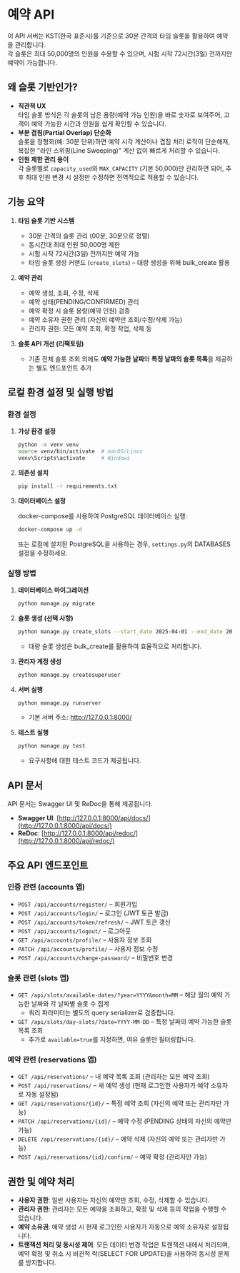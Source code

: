 # 예약 API

이 API 서버는 KST(한국 표준시)를 기준으로 30분 간격의 타임 슬롯을 활용하여 예약을 관리합니다.  
각 슬롯은 최대 50,000명의 인원을 수용할 수 있으며, 시험 시작 72시간(3일) 전까지만 예약이 가능합니다.

## 왜 슬롯 기반인가?

- **직관적 UX**  
  타임 슬롯 방식은 각 슬롯의 남은 용량(예약 가능 인원)을 바로 숫자로 보여주어, 고객이 예약 가능한 시간과 인원을 쉽게 확인할 수 있습니다.
- **부분 겹침(Partial Overlap) 단순화**  
  슬롯을 정형화(예: 30분 단위)하면 예약 시각 계산이나 겹침 처리 로직이 단순해져, 복잡한 "라인 스위핑(Line Sweeping)" 계산 없이 빠르게 처리할 수 있습니다.
- **인원 제한 관리 용이**  
  각 슬롯별로 `capacity_used`와 `MAX_CAPACITY` (기본 50,000)만 관리하면 되어, 추후 최대 인원 변경 시 설정만 수정하면 전역적으로 적용할 수 있습니다.

## 기능 요약

1. **타임 슬롯 기반 시스템**

   - 30분 간격의 슬롯 관리 (00분, 30분으로 정렬)
   - 동시간대 최대 인원 50,000명 제한
   - 시험 시작 72시간(3일) 전까지만 예약 가능
   - 타임 슬롯 생성 커맨드 (`create_slots`) – 대량 생성을 위해 bulk_create 활용

2. **예약 관리**

   - 예약 생성, 조회, 수정, 삭제
   - 예약 상태(PENDING/CONFIRMED) 관리
   - 예약 확정 시 슬롯 용량(예약 인원) 검증
   - 예약 소유자 권한 관리 (자신의 예약만 조회/수정/삭제 가능)
   - 관리자 권한: 모든 예약 조회, 확정 작업, 삭제 등

3. **슬롯 API 개선 (리팩토링)**
   - 기존 전체 슬롯 조회 외에도 **예약 가능한 날짜**와 **특정 날짜의 슬롯 목록**을 제공하는 별도 엔드포인트 추가

## 로컬 환경 설정 및 실행 방법

### 환경 설정

1. **가상 환경 설정**

   ```bash
   python -m venv venv
   source venv/bin/activate  # macOS/Linux
   venv\Scripts\activate     # Windows
   ```

2. **의존성 설치**

   ```bash
   pip install -r requirements.txt
   ```

3. **데이터베이스 설정**

   docker-compose를 사용하여 PostgreSQL 데이터베이스 실행:

   ```bash
   docker-compose up -d
   ```

   또는 로컬에 설치된 PostgreSQL을 사용하는 경우, `settings.py`의 DATABASES 설정을 수정하세요.

### 실행 방법

1. **데이터베이스 마이그레이션**

   ```bash
   python manage.py migrate
   ```

2. **슬롯 생성 (선택 사항)**

   ```bash
   python manage.py create_slots --start_date 2025-04-01 --end_date 2025-05-01
   ```

   - 대량 슬롯 생성은 bulk_create를 활용하여 효율적으로 처리합니다.

3. **관리자 계정 생성**

   ```bash
   python manage.py createsuperuser
   ```

4. **서버 실행**

   ```bash
   python manage.py runserver
   ```

   - 기본 서버 주소: http://127.0.0.1:8000/

5. **테스트 실행**

   ```bash
   python manage.py test
   ```

   - 요구사항에 대한 테스트 코드가 제공됩니다.

## API 문서

API 문서는 Swagger UI 및 ReDoc을 통해 제공됩니다.

- **Swagger UI**: [http://127.0.0.1:8000/api/docs/](http://127.0.0.1:8000/api/docs/)
- **ReDoc**: [http://127.0.0.1:8000/api/redoc/](http://127.0.0.1:8000/api/redoc/)

## 주요 API 엔드포인트

### 인증 관련 (accounts 앱)

- `POST /api/accounts/register/` – 회원가입
- `POST /api/accounts/login/` – 로그인 (JWT 토큰 발급)
- `POST /api/accounts/token/refresh/` – JWT 토큰 갱신
- `POST /api/accounts/logout/` – 로그아웃
- `GET /api/accounts/profile/` – 사용자 정보 조회
- `PATCH /api/accounts/profile/` – 사용자 정보 수정
- `POST /api/accounts/change-password/` – 비밀번호 변경

### 슬롯 관련 (slots 앱)

- `GET /api/slots/available-dates/?year=YYYY&month=MM` – 해당 월의 예약 가능한 날짜와 각 날짜별 슬롯 수 집계
  - 쿼리 파라미터는 별도의 query serializer로 검증합니다.
- `GET /api/slots/day-slots/?date=YYYY-MM-DD` – 특정 날짜의 예약 가능한 슬롯 목록 조회
  - 추가로 `available=true`를 지정하면, 여유 슬롯만 필터링합니다.

### 예약 관련 (reservations 앱)

- `GET /api/reservations/` – 내 예약 목록 조회 (관리자는 모든 예약 조회)
- `POST /api/reservations/` – 새 예약 생성 (현재 로그인한 사용자가 예약 소유자로 자동 설정됨)
- `GET /api/reservations/{id}/` – 특정 예약 조회 (자신의 예약 또는 관리자만 가능)
- `PATCH /api/reservations/{id}/` – 예약 수정 (PENDING 상태의 자신의 예약만 가능)
- `DELETE /api/reservations/{id}/` – 예약 삭제 (자신의 예약 또는 관리자만 가능)
- `POST /api/reservations/{id}/confirm/` – 예약 확정 (관리자만 가능)

## 권한 및 예약 처리

- **사용자 권한**: 일반 사용자는 자신의 예약만 조회, 수정, 삭제할 수 있습니다.
- **관리자 권한**: 관리자는 모든 예약을 조회하고, 확정 및 삭제 등의 작업을 수행할 수 있습니다.
- **예약 소유권**: 예약 생성 시 현재 로그인한 사용자가 자동으로 예약 소유자로 설정됩니다.
- **트랜잭션 처리 및 동시성 제어**: 모든 데이터 변경 작업은 트랜잭션 내에서 처리되며, 예약 확정 및 취소 시 비관적 락(SELECT FOR UPDATE)을 사용하여 동시성 문제를 방지합니다.
